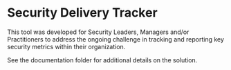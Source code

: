 # Security Delivery Tracker

This tool was developed for Security Leaders, Managers and/or Practitioners to address the ongoing challenge in tracking and reporting key security metrics within their organization.  

See the documentation folder for additional details on the solution.
